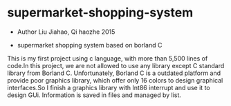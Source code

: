 # supermarket-shopping-system


- Author Liu Jiahao, Qi haozhe 2015  


- supermarket shopping system based on borland C

This is my first project using c language, with more than 5,500 lines of code.In this project, we are not allowed to use any library except C standard library from Borland C.
Unfortunately, Borland C is a outdated platform and provide poor graphics library, which offer only 16 colors to design graphical interfaces.So I finish a graphics library with Int86 interrupt and use it to design GUi. 
Information is saved in files and managed by list.
